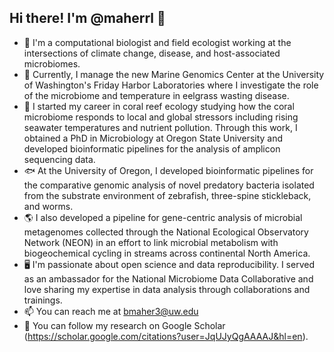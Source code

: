 ## Hi there! I'm @maherrl 👋

- 🦠 I'm a computational biologist and field ecologist working at the intersections of climate change, disease, and host-associated microbiomes.
- 🌱 Currently, I manage the new Marine Genomics Center at the University of Washington's Friday Harbor Laboratories where I investigate the role of the microbiome and temperature in eelgrass wasting disease.
- 🌊 I started my career in coral reef ecology studying how the coral microbiome responds to local and global stressors including rising seawater temperatures and nutrient pollution. Through this work, I obtained a PhD in Microbiology at Oregon State University and developed bioinformatic pipelines for the analysis of amplicon sequencing data.
- 🐟 At the University of Oregon, I developed bioinformatic pipelines for the comparative genomic analysis of novel predatory bacteria isolated from the substrate environment of zebrafish, three-spine stickleback, and worms.
- 🌎 I also developed a pipeline for gene-centric analysis of microbial metagenomes collected through the National Ecological Observatory Network (NEON) in an effort to link microbial metabolism with biogeochemical cycling in streams across continental North America.
- 🖥 I'm passionate about open science and data reproducibility. I served as an ambassador for the National Microbiome Data Collaborative and love sharing my expertise in data analysis through collaborations and trainings.
- 📫 You can reach me at bmaher3@uw.edu
- 🔭 You can follow my research on Google Scholar (https://scholar.google.com/citations?user=JqUJyQgAAAAJ&hl=en).
<!--
**maherrl/maherrl** is a ✨ _special_ ✨ repository because its `README.md` (this file) appears on your GitHub profile.

Here are some ideas to get you started:

- 🔭 I’m currently working on ...
- 🌱 I’m currently learning ...
- 👯 I’m looking to collaborate on ...
- 🤔 I’m looking for help with ...
- 💬 Ask me about ...
- 📫 How to reach me: ...
- 😄 Pronouns: ...
- ⚡ Fun fact: ...
-->
